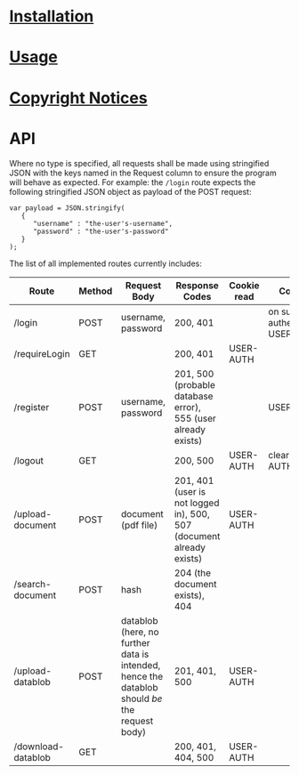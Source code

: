 # [ Installation ](Documentation/Installation.md)
# [ Usage ](Documentation/Usage.md)
# [ Copyright Notices ](Documentation/Copyright.md)
# API
Where no type is specified, all requests shall be made using stringified JSON with the keys named in the Request column to ensure the program will behave as expected.
For example: the `/login` route expects the following stringified JSON object as payload of the POST request:
```
var payload = JSON.stringify(
   {
      "username" : "the-user's-username",
      "password" : "the-user's-password"
   }
);
```
The list of all implemented routes currently includes:

Route | Method | Request Body | Response Codes | Cookie read | Cookie set 
--- | --- | --- | --- | --- | ---
/login | POST | username, password | 200, 401 | | on successful authentification: USER-AUTH 
/requireLogin | GET | | 200, 401 | USER-AUTH | 
/register | POST | username, password | 201, 500 (probable database error), 555 (user already exists) | | USER-AUTH
/logout | GET | | 200, 500 | USER-AUTH | clears: USER-AUTH
/upload-document | POST | document (pdf file) | 201, 401 (user is not logged in), 500, 507 (document already exists) | USER-AUTH | 
/search-document | POST | hash | 204 (the document exists), 404 | | 
/upload-datablob | POST | datablob (here, no further data is intended, hence the datablob should *be* the request body) | 201, 401, 500 | USER-AUTH | |
/download-datablob | GET | | 200, 401, 404, 500 | USER-AUTH


